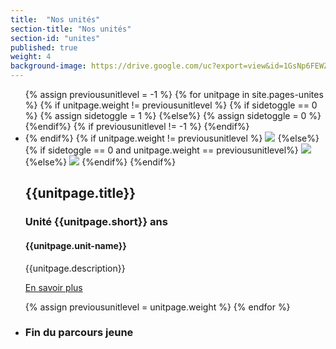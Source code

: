 ```yaml
---
title:  "Nos unités"
section-title: "Nos unités"
section-id: "unites"
published: true
weight: 4
background-image: https://drive.google.com/uc?export=view&id=1GsNp6FEWZ0X-IdaZh-Mf2qENiaNwoIAwzg
---
```


<ul class="timeline">
{% assign previousunitlevel = -1 %}
{% for unitpage in site.pages-unites %}
  {% if unitpage.weight != previousunitlevel %}
    {% if sidetoggle == 0 %}
        {% assign sidetoggle = 1 %}
    {%else%}
        {% assign sidetoggle = 0 %}
    {%endif%}
    {% if previousunitlevel != -1 %}
    </li>
    {%endif%}
    <li>
  {% endif%}
    {% if unitpage.weight != previousunitlevel %}
    <img class="timeline-image" src="{{unitpage.insigne}}" />
    {%else%}
        {% if sidetoggle == 0 and unitpage.weight == previousunitlevel%}
    <img class="timeline-image timeline-image-cliped-reverted" src="{{unitpage.insigne}}" />
        {%else%}
    <img class="timeline-image timeline-image-cliped" src="{{unitpage.insigne}}" />
        {%endif%}
    {%endif%}
    <div class="timeline-panel{% if sidetoggle == 1 and unitpage.weight != previousunitlevel%} timeline-inverted{%endif%}{% if sidetoggle == 0 and unitpage.weight == previousunitlevel%} timeline-inverted{%endif%}">
        <h2>{{unitpage.title}}</h2>
        <h3>Unité {{unitpage.short}} ans</h3>
        <h4>{{unitpage.unit-name}}</h4>
        <p>{{unitpage.description}}</p>
        <p class="go-to-button text-center"><a href="{{unitpage.permalink}}">En savoir plus</a></p>
    </div>
    {% assign previousunitlevel = unitpage.weight %}
{% endfor %}
</li>
<li>
<div class="timeline-image timeline-image-with-bg">
    <h3>Fin du parcours jeune</h3>
</div>
</li>
</ul>

